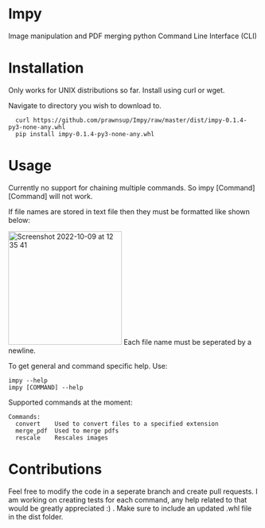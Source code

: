 # Impy
Image manipulation and PDF merging python Command Line Interface (CLI)

# Installation

Only works for UNIX distributions so far. Install using curl or wget.

Navigate to directory you wish to download to.
```
  curl https://github.com/prawnsup/Impy/raw/master/dist/impy-0.1.4-py3-none-any.whl
  pip install impy-0.1.4-py3-none-any.whl
```

# Usage

Currently no support for chaining multiple commands. So impy [Command] [Command] will not work.

If file names are stored in text file then they must be formatted like shown below:


<img width="228" alt="Screenshot 2022-10-09 at 12 35 41" src="https://user-images.githubusercontent.com/75863764/194754691-b273b78a-9a37-42df-8ba4-619d84ce3b2b.png">
Each file name must be seperated by a newline.

To get general and command specific help. Use:
```
impy --help
impy [COMMAND] --help 
```

Supported commands at the moment:
```
Commands:
  convert    Used to convert files to a specified extension
  merge_pdf  Used to merge pdfs
  rescale    Rescales images
```
# Contributions
Feel free to modify the code in a seperate branch and create pull requests. I am working on creating tests for each command, any help related to that
would be greatly appreciated :) . Make sure to include an updated .whl file in the dist folder. 



